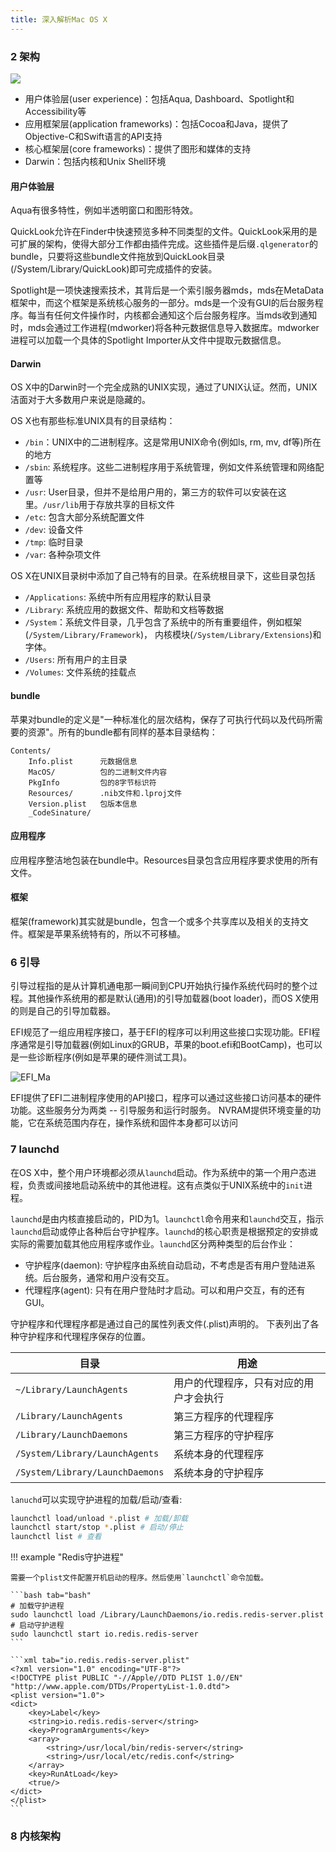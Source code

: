 ```yaml
---
title: 深入解析Mac OS X
---
```


### 2 架构

![](操作系统概念/figures/Architecture_of_Apple’s_macOS_and_iOS_operating_systems.png)

* 用户体验层(user experience)：包括Aqua, Dashboard、Spotlight和Accessibility等
* 应用框架层(application frameworks)：包括Cocoa和Java，提供了Objective-C和Swift语言的API支持
* 核心框架层(core frameworks)：提供了图形和媒体的支持
* Darwin：包括内核和Unix Shell环境

#### 用户体验层

Aqua有很多特性，例如半透明窗口和图形特效。

QuickLook允许在Finder中快速预览多种不同类型的文件。QuickLook采用的是可扩展的架构，使得大部分工作都由插件完成。这些插件是后缀`.qlgenerator`的bundle，只要将这些bundle文件拖放到QuickLook目录(/System/Library/QuickLook)即可完成插件的安装。

Spotlight是一项快速搜索技术，其背后是一个索引服务器mds，mds在MetaData框架中，而这个框架是系统核心服务的一部分。mds是一个没有GUI的后台服务程序。每当有任何文件操作时，内核都会通知这个后台服务程序。当mds收到通知时，mds会通过工作进程(mdworker)将各种元数据信息导入数据库。mdworker进程可以加载一个具体的Spotlight Importer从文件中提取元数据信息。

#### Darwin

OS X中的Darwin时一个完全成熟的UNIX实现，通过了UNIX认证。然而，UNIX洁面对于大多数用户来说是隐藏的。

OS X也有那些标准UNIX具有的目录结构：

* `/bin`：UNIX中的二进制程序。这是常用UNIX命令(例如ls, rm, mv, df等)所在的地方
* `/sbin`: 系统程序。这些二进制程序用于系统管理，例如文件系统管理和网络配置等
* `/usr`: User目录，但并不是给用户用的，第三方的软件可以安装在这里。`/usr/lib`用于存放共享的目标文件
* `/etc`: 包含大部分系统配置文件
* `/dev`: 设备文件
* `/tmp`: 临时目录
* `/var`: 各种杂项文件

OS X在UNIX目录树中添加了自己特有的目录。在系统根目录下，这些目录包括

* `/Applications`: 系统中所有应用程序的默认目录
* `/Library`: 系统应用的数据文件、帮助和文档等数据
* `/System`：系统文件目录，几乎包含了系统中的所有重要组件，例如框架(`/System/Library/Framework`)， 内核模块(`/System/Library/Extensions`)和字体。
* `/Users`: 所有用户的主目录
* `/Volumes`: 文件系统的挂载点

#### bundle

苹果对bundle的定义是"一种标准化的层次结构，保存了可执行代码以及代码所需要的资源"。所有的bundle都有同样的基本目录结构：


```text
Contents/
    Info.plist      元数据信息
    MacOS/          包的二进制文件内容
    PkgInfo         包的8字节标识符
    Resources/      .nib文件和.lproj文件
    Version.plist   包版本信息
    _CodeSinature/
```

#### 应用程序

应用程序整洁地包装在bundle中。Resources目录包含应用程序要求使用的所有文件。


#### 框架

框架(framework)其实就是bundle，包含一个或多个共享库以及相关的支持文件。框架是苹果系统特有的，所以不可移植。

### 6 引导

引导过程指的是从计算机通电那一瞬间到CPU开始执行操作系统代码时的整个过程。其他操作系统用的都是默认(通用)的引导加载器(boot loader)，而OS X使用的则是自己的引导加载器。

EFI规范了一组应用程序接口，基于EFI的程序可以利用这些接口实现功能。EFI程序通常是引导加载器(例如Linux的GRUB，苹果的boot.efi和BootCamp)，也可以是一些诊断程序(例如是苹果的硬件测试工具)。


![EFI_Ma](figures/EFI_Mac.png)

EFI提供了EFI二进制程序使用的API接口，程序可以通过这些接口访问基本的硬件功能。这些服务分为两类 -- 引导服务和运行时服务。 NVRAM提供环境变量的功能，它在系统范围内存在，操作系统和固件本身都可以访问


### 7 launchd

在OS X中，整个用户环境都必须从`launchd`启动。作为系统中的第一个用户态进程，负责或间接地启动系统中的其他进程。这有点类似于UNIX系统中的`init`进程。

`launchd`是由内核直接启动的，PID为1。`launchctl`命令用来和`launchd`交互，指示`launchd`启动或停止各种后台守护程序。`launchd`的核心职责是根据预定的安排或实际的需要加载其他应用程序或作业。`launchd`区分两种类型的后台作业：

* 守护程序(daemon): 守护程序由系统自动启动，不考虑是否有用户登陆进系统。后台服务，通常和用户没有交互。
* 代理程序(agent): 只有在用户登陆时才启动。可以和用户交互，有的还有GUI。

守护程序和代理程序都是通过自己的属性列表文件(.plist)声明的。 下表列出了各种守护程序和代理程序保存的位置。

| 目录 | 用途 |
| ---  | ---  |
| `~/Library/LaunchAgents` | 用户的代理程序，只有对应的用户才会执行 |
| `/Library/LaunchAgents`   |  第三方程序的代理程序 |
| `/Library/LaunchDaemons`   | 第三方程序的守护程序 |
| `/System/Library/LaunchAgents` | 系统本身的代理程序 |
| `/System/Library/LaunchDaemons` |  系统本身的守护程序 |


`lanuchd`可以实现守护进程的加载/启动/查看:

```bash
launchctl load/unload *.plist # 加载/卸载
launchctl start/stop *.plist # 启动/停止
launchctl list # 查看
```

!!! example "Redis守护进程"
    
    需要一个plist文件配置开机启动的程序。然后使用`launchctl`命令加载。
    
    ```bash tab="bash"
    # 加载守护进程
    sudo launchctl load /Library/LaunchDaemons/io.redis.redis-server.plist
    # 启动守护进程
    sudo launchctl start io.redis.redis-server
    ```
    
    ```xml tab="io.redis.redis-server.plist"
    <?xml version="1.0" encoding="UTF-8"?>
    <!DOCTYPE plist PUBLIC "-//Apple//DTD PLIST 1.0//EN" "http://www.apple.com/DTDs/PropertyList-1.0.dtd">
    <plist version="1.0">
    <dict>
        <key>Label</key>
        <string>io.redis.redis-server</string>
        <key>ProgramArguments</key>
        <array>
            <string>/usr/local/bin/redis-server</string>
            <string>/usr/local/etc/redis.conf</string>
        </array>
        <key>RunAtLoad</key>
        <true/>
    </dict>
    </plist>
    ```

### 8 内核架构
